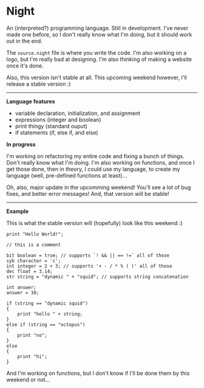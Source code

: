 # Night

An (interpreted?) programming language. Still in development. I've never made one before, so I don't really know what I'm doing, but it should work out in the end.

The `source.night` file is where you write the code. I'm also working on a logo, but I'm really bad at designing. I'm also thinking of making a website once it's done.

Also, this version isn't stable at all. This upcoming weekend however, I'll release a stable version :)

---

**Language features**

- variable declaration, initialization, and assignment
- expressions (integer and boolean)
- print thingy (standard ouput)
- if statements (if, else if, and else)

**In progress**

I'm working on refactoring my entire code and fixing a bunch of things. Don't really know what I'm doing. I'm also working on functions, and once I get those done, then in theory, I could use my language, to create my language (well, pre-defined functions at least)...

Oh, also, major update in the upcomming weekend! You'll see a lot of bug fixes, and better error messages! And, that version will be stable!

---

**Example**

This is what the stable version will (hopefully) look like this weekend :)

```
print "Hello World!";

// this is a comment

bit boolean = true; // supports `! && || == !=` all of those
syb character = 'c';
int integer = 2 + 3; // supports '+ - / * % ( )' all of those
dec float = 3.14;
str string = "dynamic " + "squid"; // supports string concatenation

int answer;
answer = 10;

if (string == "dynamic squid")
{
    print "hello " + string;
}
else if (string == "octopus")
{
    print "no";
}
else
{
    print "hi";
}
```

And I'm working on functions, but I don't know if I'll be done them by this weekend or not...
